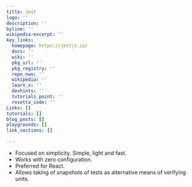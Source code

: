 ```yaml
---
title: Jest
logo: ''
description: ''
byline: ''
wikipedia-excerpt: ''
key_links:
  homepage: https://jestjs.io/
  docs: ''
  wiki: ''
  pkg_url: ''
  pkg_registry: ''
  repo_nwo: ''
  wikipedia: ''
  learn_x: ''
  devhints: ''
  tutorials_point: ''
  rosetta_code: ''
Links: []
tutorials: []
blog_posts: []
playgrounds: []
link_sections: []

---
```

- Focused on simplicity. Simple, light and fast.
- Works with zero configuration.
- Preferred for React.
- Allows taking of snapshots of tests as alternative means of verifying units.
